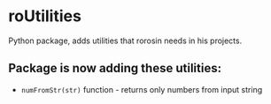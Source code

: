 # roUtilities

 Python package, adds utilities that rorosin needs in his projects.
 
## Package is now adding these utilities:
- `numFromStr(str)` function - returns only numbers from input string
